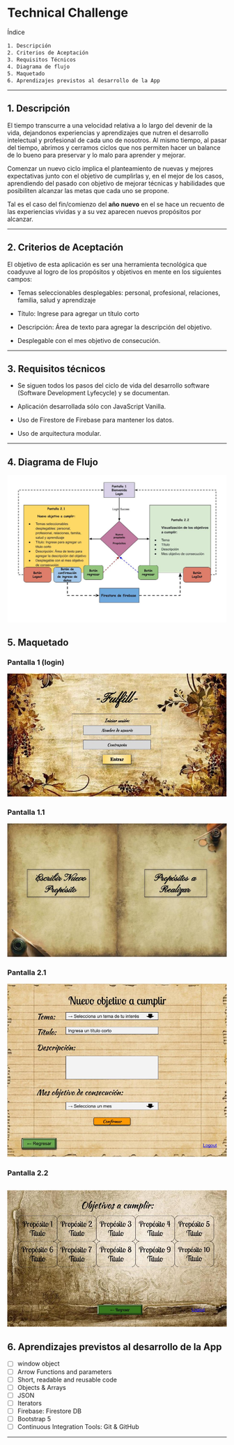 # Technical Challenge

Índice

    1. Descripción
    2. Criterios de Aceptación
    3. Requisitos Técnicos
    4. Diagrama de flujo
    5. Maquetado
    6. Aprendizajes previstos al desarrollo de la App

---

## 1. Descripción

El tiempo transcurre a una velocidad relativa a lo largo del devenir de la vida, dejandonos experiencias y aprendizajes que nutren el desarrollo intelectual y profesional de cada uno de nosotros. Al mismo tiempo, al pasar del tiempo, abrimos y cerramos ciclos que nos permiten hacer un balance de lo bueno para preservar y lo malo para aprender y mejorar.

Comenzar un nuevo ciclo implica el planteamiento de nuevas y mejores expectativas junto con el objetivo de cumplirlas y, en el mejor de los casos, aprendiendo del pasado con objetivo de mejorar técnicas y habilidades que posibiliten alcanzar las metas que cada uno se propone.

Tal es el caso del fin/comienzo del **año nuevo** en el se hace un recuento de las experiencias vividas y a su vez aparecen nuevos propósitos por alcanzar.

---

## 2. Criterios de Aceptación

El objetivo de esta aplicación es ser una herramienta tecnológica que coadyuve al logro de los propósitos y objetivos en mente en los siguientes campos:

- Temas seleccionables desplegables: personal, profesional, relaciones, familia, salud y aprendizaje

- Título: Ingrese para agregar un título corto

- Descripción: Área de texto para agregar la descripción del objetivo.

- Desplegable con el mes objetivo de consecución.

---

## 3. Requisitos técnicos

- Se siguen todos los pasos del ciclo de vida del desarrollo software (Software Development Lyfecycle) y se documentan.

- Aplicación desarrollada sólo con JavaScript Vanilla.

- Uso de Firestore de Firebase para mantener los datos.

- Uso de arquitectura modular.

---

## 4. Diagrama de Flujo

![Diagrama](./assets/image/DiagramaFlujo.jpg)

## 5. Maquetado

### Pantalla 1 (login)

![P1](./assets/image/RTP1.jpg)

### Pantalla 1.1

![P1.1](./assets/image/RTP1.1.jpg)

### Pantalla 2.1

![P2.1](./assets/image/RTP2.1.jpg)

### Pantalla 2.2

## ![P2.2](./assets/image/RTP2.2.jpg)

## 6. Aprendizajes previstos al desarrollo de la App

- [ ] window object
- [ ] Arrow Functions and parameters
- [ ] Short, readable and reusable code
- [ ] Objects & Arrays
- [ ] JSON
- [ ] Iterators
- [ ] Firebase: Firestore DB
- [ ] Bootstrap 5
- [ ] Continuous Integration Tools: Git & GitHub

---
